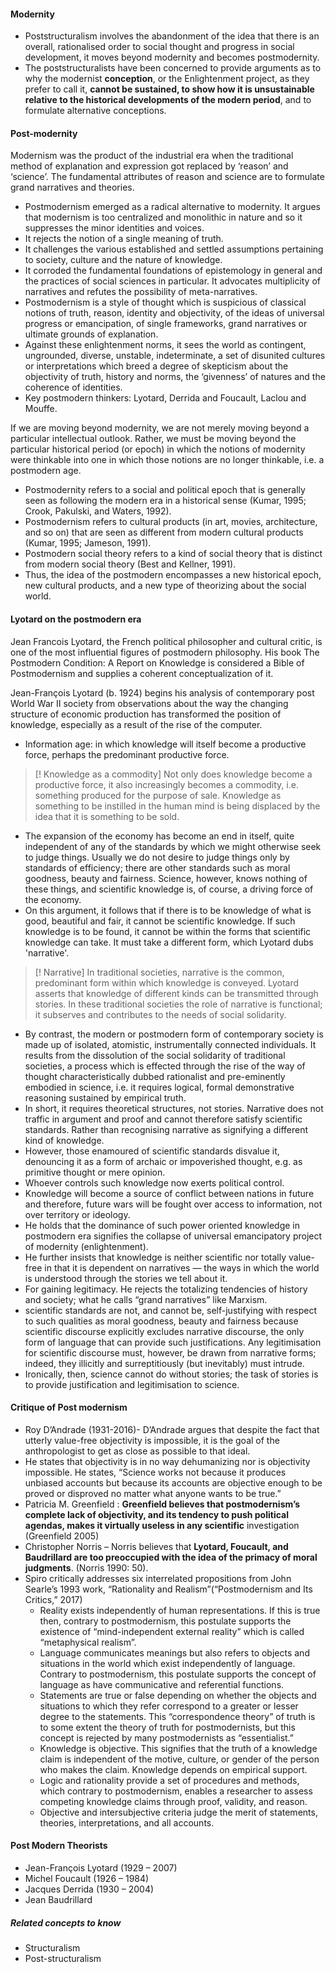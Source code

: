 #### Modernity 
- Poststructuralism involves the abandonment of the idea that there is an overall, rationalised order to social thought and progress in social development, it moves beyond modernity and becomes postmodernity. 
- The poststructuralists have been concerned to provide arguments as to why the modernist **conception**, or the Enlightenment project, as they prefer to call it, **cannot be sustained, to show how it is unsustainable relative to the historical developments of the modern period**, and to formulate alternative conceptions. 
#### Post-modernity
 Modernism was the product of the industrial era when the traditional method of explanation and expression got replaced by ‘reason’ and ‘science’. The fundamental attributes of reason and science are to formulate grand narratives and theories. 
 - Postmodernism emerged as a radical alternative to modernity. It argues that modernism is too centralized and monolithic in nature and so it suppresses the minor identities and voices. 
 - It rejects the notion of a single meaning of truth. 
 - It challenges the various established and settled assumptions pertaining to society, culture and the nature of knowledge. 
 - It corroded the fundamental foundations of epistemology in general and the practices of social sciences in particular. It advocates multiplicity of narratives and refutes the possibility of meta-narratives.
- Postmodernism is a style of thought which is suspicious of classical notions of truth, reason, identity and objectivity, of the ideas of universal progress or emancipation, of single frameworks, grand narratives or ultimate grounds of explanation. 
- Against these enlightenment norms, it sees the world as contingent, ungrounded, diverse, unstable, indeterminate, a set of disunited cultures or interpretations which breed a degree of skepticism about the objectivity of truth, history and norms, the ‘givenness’ of natures and the coherence of identities. 
- Key postmodern thinkers: Lyotard, Derrida and Foucault, Laclou and Mouffe.

If we are moving beyond modernity, we are not merely moving beyond a particular intellectual outlook. Rather, we must be moving beyond the particular historical period (or epoch) in which the notions of modernity were thinkable into one in which those notions are no longer thinkable, i.e. a postmodern age. 

* Postmodernity refers to a social and political epoch that is generally seen as following the modern era in a historical sense (Kumar, 1995; Crook, Pakulski, and Waters, 1992).
* Postmodernism refers to cultural products (in art, movies, architecture, and so on) that are seen as different from modern cultural products (Kumar, 1995; Jameson, 1991).
* Postmodern social theory refers to a kind of social theory that is distinct from modern social theory (Best and Kellner, 1991).
* Thus, the idea of the postmodern encompasses a new historical epoch, new cultural products, and a new type of theorizing about the social world.
#### Lyotard on the postmodern era
Jean Francois Lyotard, the French political philosopher and cultural critic, is one of the most influential figures of postmodern philosophy. His book The Postmodern Condition: A Report on Knowledge is considered a Bible of Postmodernism and supplies a coherent conceptualization of it.

Jean-François Lyotard (b. 1924) begins his analysis of contemporary post World War II society from observations about the way the changing structure of economic production has transformed the position of knowledge, especially as a result of the rise of the computer.
- Information age: in which knowledge will itself become a productive force, perhaps the predominant productive force.
>[! Knowledge as a commodity]
Not only does knowledge become a productive force, it also increasingly 
becomes a commodity, i.e. something produced for the purpose of sale. 
Knowledge as something to be instilled in the human mind is being 
displaced by the idea that it is something to be sold.
- The expansion of the economy has become an end in itself, quite independent of any of the standards by which we might otherwise seek to judge things. Usually we do not desire to judge things only by standards of efficiency; there are other standards such as moral goodness, beauty and fairness. Science, however, knows nothing of these things, and scientific knowledge is, of course, a driving force of the economy. 
- On this argument, it follows that if there is to be knowledge of what is good, beautiful and fair, it cannot be scientific knowledge. If such knowledge is to be found, it cannot be within the forms that scientific knowledge can take. It must take a different form, which Lyotard dubs 'narrative'.
>[! Narrative]
In traditional societies, narrative is the common, predominant form within which knowledge is conveyed. Lyotard asserts that knowledge of different kinds can be transmitted through stories. In these traditional societies the role of narrative is functional; it subserves and contributes to the needs of social solidarity.

- By contrast, the modern or postmodern form of contemporary society is made up of isolated, atomistic, instrumentally connected individuals. It results from the dissolution of the social solidarity of traditional societies, a process which is effected through the rise of the way of thought characteristically dubbed rationalist and pre-eminently embodied in science, i.e. it requires logical, formal demonstrative reasoning sustained by empirical truth. 
- In short, it requires theoretical structures, not stories. Narrative does not traffic in argument and proof and cannot therefore satisfy scientific standards. Rather than recognising narrative as signifying a different kind of knowledge.
- However, those enamoured of scientific standards disvalue it, denouncing it as a form of archaic or impoverished thought, e.g. as primitive thought or mere opinion. 
- Whoever controls such knowledge now exerts political control. 
- Knowledge will become a source of conflict between nations in future and therefore, future wars will be fought over access to information, not over territory or ideology. 
- He holds that the dominance of such power oriented knowledge in postmodern era signifies the collapse of universal emancipatory project of modernity (enlightenment). 
- He further insists that knowledge is neither scientific nor totally value-free in that it is dependent on narratives — the ways in which the world is understood through the stories we tell about it. 
- For gaining legitimacy. He rejects the totalizing tendencies of history and society; what he calls “grand narratives” like Marxism.
- scientific standards are not, and cannot be, self-justifying with respect to such qualities as moral goodness, beauty and fairness because scientific discourse explicitly excludes narrative discourse, the only form of language that can provide such justifications. Any legitimisation for scientific discourse must, however, be drawn from narrative forms; indeed, they illicitly and surreptitiously (but inevitably) must intrude. 
- Ironically, then, science cannot do without stories; the task of stories is to provide justification and legitimisation to science. 
#### Critique of Post modernism
- Roy D’Andrade (1931-2016)- D’Andrade argues that despite the fact that utterly value-free objectivity is impossible, it is the goal of the anthropologist to get as close as possible to that ideal.
- He states that objectivity is in no way dehumanizing nor is objectivity impossible. He states, “Science works not because it produces unbiased accounts but because its accounts are objective enough to be proved or disproved no matter what anyone wants to be true.”
- Patricia M. Greenfield : **Greenfield believes that postmodernism’s complete lack of objectivity, and its tendency to push political agendas, makes it virtually useless in any scientific** investigation (Greenfield 2005)
- Christopher Norris – Norris believes that **Lyotard, Foucault, and Baudrillard are too preoccupied with the idea of the primacy of moral judgments**. (Norris 1990: 50).
- Spiro critically addresses six interrelated propositions from John Searle’s 1993 work, “Rationality and Realism”(“Postmodernism and Its Critics,” 2017)
	- Reality exists independently of human representations. If this is true then, contrary to postmodernism, this postulate supports the existence of “mind-independent external reality” which is called “metaphysical realism”.
	- Language communicates meanings but also refers to objects and situations in the world which exist independently of language. Contrary to postmodernism, this postulate supports the concept of language as have communicative and referential functions.
	- Statements are true or false depending on whether the objects and situations to which they refer correspond to a greater or lesser degree to the statements. This “correspondence theory” of truth is to some extent the theory of truth for postmodernists, but this concept is rejected by many postmodernists as “essentialist.”
	- Knowledge is objective. This signifies that the truth of a knowledge claim is independent of the motive, culture, or gender of the person who makes the claim. Knowledge depends on empirical support.
	- Logic and rationality provide a set of procedures and methods, which contrary to postmodernism, enables a researcher to assess competing knowledge claims through proof, validity, and reason.
	- Objective and intersubjective criteria judge the merit of statements, theories, interpretations, and all accounts.
#### Post Modern Theorists
- Jean-François Lyotard (1929 – 2007) 
- Michel Foucault  (1926 – 1984)
- Jacques Derrida (1930 – 2004)
- Jean Baudrillard
##### Related concepts to know
- Structuralism
- Post-structuralism